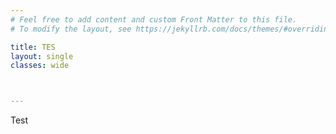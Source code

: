 ```yaml
---
# Feel free to add content and custom Front Matter to this file.
# To modify the layout, see https://jekyllrb.com/docs/themes/#overriding-theme-defaults

title: TES
layout: single
classes: wide



---
```


Test
